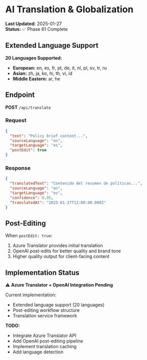 # AI Translation & Globalization

**Last Updated:** 2025-01-27  
**Status:** ✅ Phase 61 Complete

## Extended Language Support

**20 Languages Supported:**

- **European:** en, es, fr, pt, de, it, nl, pl, sv, tr, ru
- **Asian:** zh, ja, ko, hi, th, vi, id
- **Middle Eastern:** ar, he

## Endpoint

**POST** `/api/translate`

### Request

```json
{
  "text": "Policy brief content...",
  "sourceLanguage": "en",
  "targetLanguage": "es",
  "postEdit": true
}
```

### Response

```json
{
  "translatedText": "Contenido del resumen de políticas...",
  "sourceLanguage": "en",
  "targetLanguage": "es",
  "confidence": 0.95,
  "translatedAt": "2025-01-27T12:00:00.000Z"
}
```

## Post-Editing

When `postEdit: true`:

1. Azure Translator provides initial translation
2. OpenAI post-edits for better quality and brand tone
3. Higher quality output for client-facing content

## Implementation Status

⚠️ **Azure Translator + OpenAI Integration Pending**

Current implementation:

- Extended language support (20 languages)
- Post-editing workflow structure
- Translation service framework

**TODO:**

- Integrate Azure Translator API
- Add OpenAI post-editing pipeline
- Implement translation caching
- Add language detection
